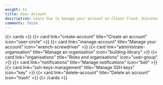```yaml
---
weight: 11
title: User Account
description: Learn how to manage your account on Clever Cloud. Discover detailed instructions for account creation, organisation administration, and more in our PaaS platform.
comments: false
---
```


{{< cards >}}
  {{< card link="create-account" title="Create an account" icon="user-circle" >}}
  {{< card link="manage-account" title="Manage your account" icon="wrench-screwdriver" >}}
  {{< card link="administrate-organisation" title="Manage an organisation" icon="building-library" >}}
  {{< card link="organisations" title="Roles and organisations" icon="user-group" >}}
  {{< card link="notifications" title="Manage notifications" icon="bell" >}}
  {{< card link="ssh-keys-management" title="Manage SSH keys" icon="key" >}}
  {{< card link="delete-account" title="Delete an account" icon="trash" >}}
{{< /cards >}}

